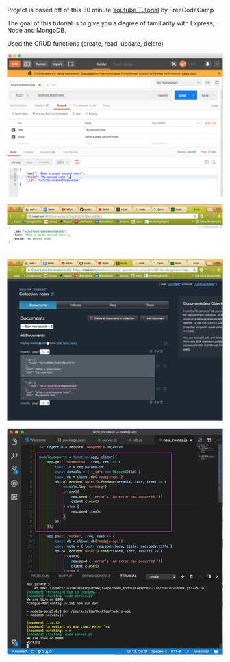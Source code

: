 Project is based off of this 30 minute [Youtube Tutorial](https://www.youtube.com/watch?v=fsCjFHuMXj0&t=13s) by FreeCodeCamp

The goal of this tutorial is to give you a degree of familiarity with Express, Node and MongoDB.

Used the CRUD functions (create, read, update, delete)

![postman](./screenshots/postman.png)

![local](./screenshots/local-host.png)

![mlab](./screenshots/mlab.jpg)

![visual](./screenshots/visual-studio.png)